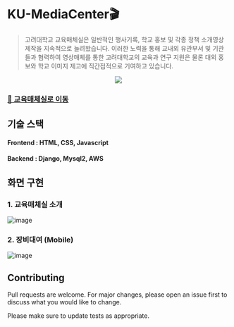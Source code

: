 # KU-MediaCenter🎬
>고려대학교 교육매체실은 일반적인 행사기록, 학교 홍보 및 각종 정책 소개영상 제작을 지속적으로 늘려왔습니다. 이러한 노력을 통해 교내외 유관부서 및 기관들과 협력하여 영상매체를 통한 고려대학교의 교육과 연구 지원은 물론 대외 홍보와 학교 이미지 제고에 직간접적으로 기여하고 있습니다.
<p align="center"><img src="https://user-images.githubusercontent.com/60457112/99877268-25e18d80-2c40-11eb-983f-07a36cc5b4df.png" href="_blank"/></p>

### [📢 교육매체실로 이동](http://mc.korea.ac.kr/)

## 기술 스택
#### Frontend : HTML, CSS, Javascript
#### Backend : Django, Mysql2, AWS

## 화면 구현
### 1. 교육매체실 소개
![image](https://user-images.githubusercontent.com/60457112/99877339-e5ceda80-2c40-11eb-97ed-690bfe5565e7.png)

### 2. 장비대여 (Mobile)
![image](https://user-images.githubusercontent.com/60457112/99877571-8b367e00-2c42-11eb-9a4d-fe9861c257bf.png)

## Contributing
Pull requests are welcome. For major changes, please open an issue first to discuss what you would like to change.

Please make sure to update tests as appropriate.
